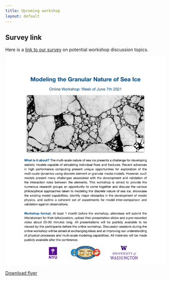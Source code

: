 ```yaml
---
title: Upcoming workshop
layout: default
---
```


## Survey link
Here is a <a href="https://qfreeaccountssjc1.az1.qualtrics.com/jfe/form/SV_5uLNi6Vbl5kIHum">link to our survey</a> on potential workshop discussion topics.


![Workshop flyer](./files/Sea_Ice_Workshop_Flyer.png)

<p><a href="https://github.com/SPIce-Team/spice-team.github.io/raw/master/files/Sea_Ice_Workshop_Flyer.pdf">Download flyer</a></p>
